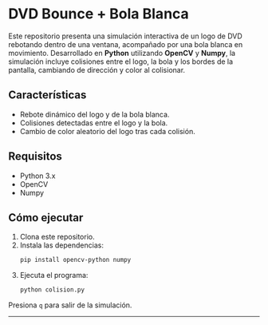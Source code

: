 # DVD Bounce + Bola Blanca

Este repositorio presenta una simulación interactiva de un logo de DVD rebotando dentro de una ventana, acompañado por una bola blanca en movimiento. Desarrollado en **Python** utilizando **OpenCV** y **Numpy**, la simulación incluye colisiones entre el logo, la bola y los bordes de la pantalla, cambiando de dirección y color al colisionar.

## Características
- Rebote dinámico del logo y de la bola blanca.
- Colisiones detectadas entre el logo y la bola.
- Cambio de color aleatorio del logo tras cada colisión.

## Requisitos
- Python 3.x
- OpenCV
- Numpy

## Cómo ejecutar
1. Clona este repositorio.
2. Instala las dependencias:
    ```bash
    pip install opencv-python numpy
    ```
3. Ejecuta el programa:
    ```bash
    python colision.py
    ```
Presiona `q` para salir de la simulación.

----------